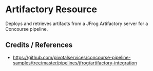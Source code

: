 # Artifactory Resource

Deploys and retrieves artifacts from a JFrog Artifactory server for a Concourse pipeline.

## Credits / References

*  https://github.com/pivotalservices/concourse-pipeline-samples/tree/master/pipelines/jfrog/artifactory-integration
